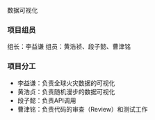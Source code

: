 数据可视化

### 项目组员
组长：李益谦
组员：黄浩祯、段子懿、曹津铭

### 项目分工
- 李益谦：负责全球火灾数据的可视化
- 黄浩贞：负责随机漫步的数据可视化
- 段子懿：负责API调用
- 曹津铭：负责代码的审查（Review）和测试工作